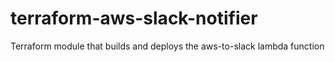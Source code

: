 # terraform-aws-slack-notifier
Terraform module that builds and deploys the aws-to-slack lambda function
